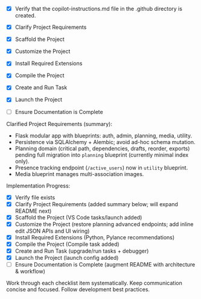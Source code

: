 - [x] Verify that the copilot-instructions.md file in the .github directory is created.

- [x] Clarify Project Requirements
- [x] Scaffold the Project
- [x] Customize the Project
- [x] Install Required Extensions
- [x] Compile the Project
- [x] Create and Run Task
- [x] Launch the Project
- [ ] Ensure Documentation is Complete

Clarified Project Requirements (summary):
- Flask modular app with blueprints: auth, admin, planning, media, utility.
- Persistence via SQLAlchemy + Alembic; avoid ad-hoc schema mutation.
- Planning domain (critical path, dependencies, drafts, reorder, exports) pending full migration into `planning` blueprint (currently minimal index only).
- Presence tracking endpoint (`/active_users`) now in `utility` blueprint.
- Media blueprint manages multi-association images.

Implementation Progress:
- [x] Verify file exists
- [x] Clarify Project Requirements (added summary below; will expand README next)
- [x] Scaffold the Project (VS Code tasks/launch added)
- [x] Customize the Project (restore planning advanced endpoints; add inline edit JSON APIs and UI wiring)
- [x] Install Required Extensions (Python, Pylance recommendations)
- [x] Compile the Project (Compile task added)
- [x] Create and Run Task (upgrade/run tasks + debugger)
- [x] Launch the Project (launch config added)
- [ ] Ensure Documentation is Complete (augment README with architecture & workflow)

Work through each checklist item systematically.
Keep communication concise and focused.
Follow development best practices.
